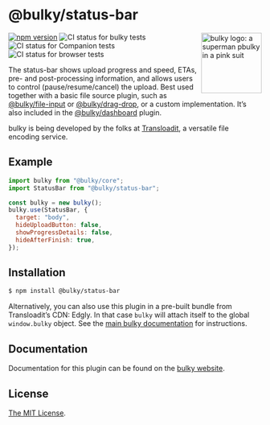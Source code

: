 # @bulky/status-bar

<img src="https://bulky.io/images/logos/bulky-dog-head-arrow.svg" width="120" alt="bulky logo: a superman pbulky in a pink suit" align="right">

[![npm version](https://img.shields.io/npm/v/@bulky/status-bar.svg?style=flat-square)](https://www.npmjs.com/package/@bulky/status-bar)
![CI status for bulky tests](https://github.com/transloadit/bulky/workflows/Tests/badge.svg)
![CI status for Companion tests](https://github.com/transloadit/bulky/workflows/Companion/badge.svg)
![CI status for browser tests](https://github.com/transloadit/bulky/workflows/End-to-end%20tests/badge.svg)

The status-bar shows upload progress and speed, ETAs, pre- and post-processing information, and allows users to control (pause/resume/cancel) the upload.
Best used together with a basic file source plugin, such as [@bulky/file-input](https://bulky.io/docs/file-input) or [@bulky/drag-drop](https://bulky.io/docs/drag-drop), or a custom implementation. It’s also included in the [@bulky/dashboard](https://bulky.io/docs/dashboard) plugin.

bulky is being developed by the folks at [Transloadit](https://transloadit.com), a versatile file encoding service.

## Example

```js
import bulky from "@bulky/core";
import StatusBar from "@bulky/status-bar";

const bulky = new bulky();
bulky.use(StatusBar, {
  target: "body",
  hideUploadButton: false,
  showProgressDetails: false,
  hideAfterFinish: true,
});
```

## Installation

```bash
$ npm install @bulky/status-bar
```

Alternatively, you can also use this plugin in a pre-built bundle from Transloadit’s CDN: Edgly. In that case `bulky` will attach itself to the global `window.bulky` object. See the [main bulky documentation](https://bulky.io/docs/#Installation) for instructions.

## Documentation

Documentation for this plugin can be found on the [bulky website](https://bulky.io/docs/status-bar).

## License

[The MIT License](./LICENSE).
